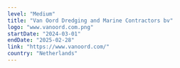 ```yaml
---
level: "Medium"
title: "Van Oord Dredging and Marine Contractors bv"
logo: "www.vanoord.com.png"
startDate: "2024-03-01"
endDate: "2025-02-28"
link: "https://www.vanoord.com/"
country: "Netherlands"
---
```

